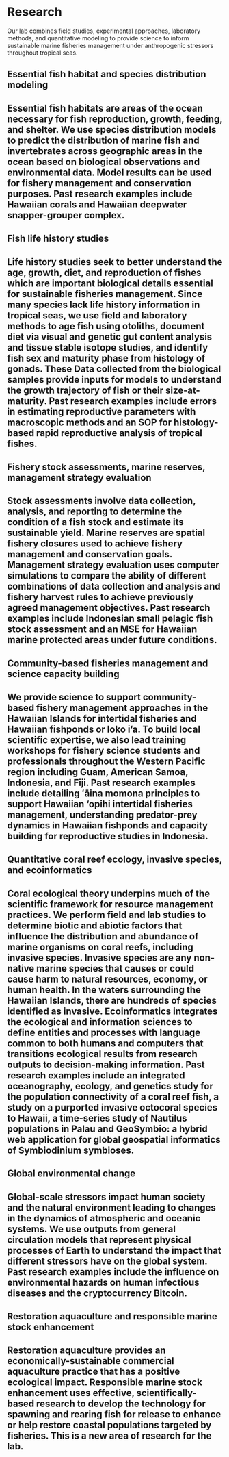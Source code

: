 <!DOCTYPE html>
<html lang="en">
<head>
    <meta charset="UTF-8">
    <meta name="viewport" content="width=device-width, initial-scale=1.0">
    <title>Research</title>
    
  <!-- Link to your CSS file -->
 <link rel="stylesheet" href="/css/research.css">
</head>

<body>
    <div class="content">
        <h1>Research</h1>
        <p>Our lab combines field studies, experimental approaches, laboratory methods, and quantitative modeling to provide science to inform sustainable marine fisheries management under anthropogenic stressors throughout tropical seas.<p>
        <h2>Essential fish habitat and species distribution modeling<h2>
        <p>Essential fish habitats are areas of the ocean necessary for fish reproduction, growth, feeding, and shelter. We use species distribution models to predict the distribution of marine fish and invertebrates across geographic areas in the ocean based on biological observations and environmental data. Model results can be used for fishery management and conservation purposes. Past research examples include Hawaiian corals and Hawaiian deepwater snapper-grouper complex.<p>
        <h2>Fish life history studies<h2>
        <p>Life history studies seek to better understand the age, growth, diet, and reproduction of fishes which are important biological details essential for sustainable fisheries management. Since many species lack life history information in tropical seas, we use field and laboratory methods to age fish using otoliths, document diet via visual and genetic gut content analysis and tissue stable isotope studies, and identify fish sex and maturity phase from histology of gonads. These Data collected from the biological samples provide inputs for models to understand the growth trajectory of fish or their size-at-maturity. Past research examples include errors in estimating reproductive parameters with macroscopic methods and an SOP for histology-based rapid reproductive analysis of tropical fishes.<p>
        <h2>Fishery stock assessments, marine reserves, management strategy evaluation<h2>
        <p>Stock assessments involve data collection, analysis, and reporting to determine the condition of a fish stock and estimate its sustainable yield. Marine reserves are spatial fishery closures used to achieve fishery management and conservation goals. Management strategy evaluation uses computer simulations to compare the ability of different combinations of data collection and analysis and fishery harvest rules to achieve previously agreed management objectives. Past research examples include Indonesian small pelagic fish stock assessment and an MSE for Hawaiian marine protected areas under future conditions.<p>
        <h2>Community-based fisheries management and science capacity building <h2>
        <p>We provide science to support community-based fishery management approaches in the Hawaiian Islands for intertidal fisheries and Hawaiian fishponds or loko i’a. To build local scientific expertise, we also lead training workshops for fishery science students and professionals throughout the Western Pacific region including Guam, American Samoa, Indonesia, and Fiji. Past research examples include detailing ʻāina momona principles to support Hawaiian ‘opihi intertidal fisheries management, understanding predator-prey dynamics in Hawaiian fishponds and capacity building for reproductive studies in Indonesia.<p>
        <h2>Quantitative coral reef ecology, invasive species, and ecoinformatics<h2>
        <p>Coral ecological theory underpins much of the scientific framework for resource management practices. We perform field and lab studies to determine biotic and abiotic factors that influence the distribution and abundance of marine organisms on coral reefs, including invasive species. Invasive species are any non-native marine species that causes or could cause harm to natural resources, economy, or human health. In the waters surrounding the Hawaiian Islands, there are hundreds of species identified as invasive. Ecoinformatics integrates the ecological and information sciences to define entities and processes with language common to both humans and computers that transitions ecological results from research outputs to decision-making information. Past research examples include an integrated oceanography, ecology, and genetics study for the population connectivity of a coral reef fish, a study on a purported invasive octocoral species to Hawaii, a time-series study of Nautilus populations in Palau and GeoSymbio: a hybrid web application for global geospatial informatics of Symbiodinium symbioses.<p>
        <h2>Global environmental change <h2>
        <p>Global-scale stressors impact human society and the natural environment leading to changes in the dynamics of atmospheric and oceanic systems. We use outputs from general circulation models that represent physical processes of Earth to understand the impact that different stressors have on the global system. Past research examples include the influence on environmental hazards on human infectious diseases and the cryptocurrency Bitcoin.<p>
        <h2>Restoration aquaculture and responsible marine stock enhancement<h2>
        <p>Restoration aquaculture provides an economically-sustainable commercial aquaculture practice that has a positive ecological impact. Responsible marine stock enhancement uses effective, scientifically-based research to develop the technology for spawning and rearing fish for release to enhance or help restore coastal populations targeted by fisheries. This is a new area of research for the lab.<p>
        </div>
    </div>
</body>
</html>
